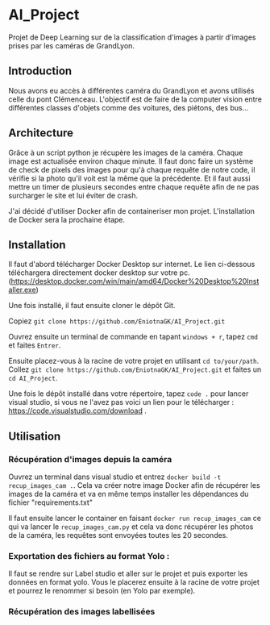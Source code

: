 # AI_Project

Projet de Deep Learning sur de la classification d'images à partir d'images prises par les caméras de GrandLyon.


## Introduction

Nous avons eu accès à différentes caméra du GrandLyon et avons utilisés celle du pont Clémenceau. L'objectif est de faire de la computer vision entre différentes classes d'objets comme des voitures, des piétons, des bus...


## Architecture

Grâce à un script python je récupère les images de la caméra. Chaque image est actualisée environ chaque minute. Il faut donc faire un système de check de pixels des images pour qu'à chaque requête de notre code, il vérifie si la photo qu'il voit est la même que la précédente. Et il faut aussi mettre un timer de plusieurs secondes entre chaque requête afin de ne pas surcharger le site et lui éviter de crash.

J'ai décidé d'utiliser Docker afin de containeriser mon projet. L'installation de Docker sera la prochaine étape.


## Installation

Il faut d'abord télécharger Docker Desktop sur internet. Le lien ci-dessous téléchargera directement docker desktop sur votre pc.
(https://desktop.docker.com/win/main/amd64/Docker%20Desktop%20Installer.exe)

Une fois installé, il faut ensuite cloner le dépôt Git.

Copiez ````git clone https://github.com/EniotnaGK/AI_Project.git````

Ouvrez ensuite un terminal de commande en tapant ````windows + r````, tapez ````cmd```` et faites ````Entrer````.

Ensuite placez-vous à la racine de votre projet en utilisant ````cd to/your/path````. Collez ````git clone https://github.com/EniotnaGK/AI_Project.git```` et faites un ````cd AI_Project````.

Une fois le dépôt installé dans votre répertoire, tapez ````code .```` pour lancer visual studio, si vous ne l'avez pas voici un lien pour le télécharger : https://code.visualstudio.com/download .

## Utilisation

### Récupération d'images depuis la caméra

Ouvrez un terminal dans visual studio et entrez ````docker build -t recup_images_cam .````. Cela va créer notre image Docker afin de récupérer les images de la caméra et va en même temps installer les dépendances du fichier "requirements.txt"

Il faut ensuite lancer le container en faisant ````docker run recup_images_cam```` ce qui va lancer le ````recup_images_cam.py```` et cela va donc récupérer les photos de la caméra, les requêtes sont envoyées toutes les 20 secondes.

### Exportation des fichiers au format Yolo :

Il faut se rendre sur Label studio et aller sur le projet et puis exporter les données en format yolo.
Vous le placerez ensuite à la racine de votre projet et pourrez le renommer si besoin (en Yolo par exemple).

### Récupération des images labellisées 












